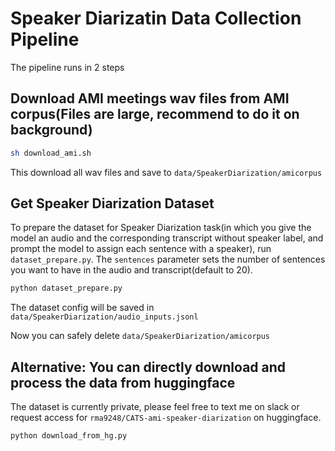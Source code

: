 # Speaker Diarizatin Data Collection Pipeline

The pipeline runs in 2 steps

## Download AMI meetings wav files from AMI corpus(Files are large, recommend to do it on background)

```sh
sh download_ami.sh
```

This download all wav files and save to `data/SpeakerDiarization/amicorpus`

## Get Speaker Diarization Dataset
To prepare the dataset for Speaker Diarization task(in which you give the model an audio and the corresponding transcript without speaker label, and prompt the model to assign each sentence with a speaker), run `dataset_prepare.py`. The `sentences` parameter sets the number of sentences you want to have in the audio and transcript(default to 20).

```sh
python dataset_prepare.py
```

The dataset config will be saved in `data/SpeakerDiarization/audio_inputs.jsonl`

Now you can safely delete `data/SpeakerDiarization/amicorpus`

## Alternative: You can directly download and process the data from huggingface
The dataset is currently private, please feel free to text me on slack or request access for `rma9248/CATS-ami-speaker-diarization` on huggingface.
```sh
python download_from_hg.py
```


